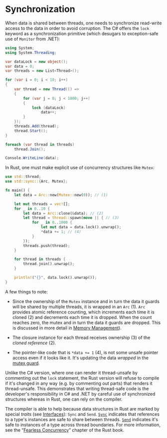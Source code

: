 # Synchronization

When data is shared between threads, one needs to synchronize read-write
access to the data in order to avoid corruption. The C# offers the `lock`
keyword as a synchronization primitive (which desugars to exception-safe use
of `Monitor` from .NET):

```csharp
using System;
using System.Threading;

var dataLock = new object();
var data = 0;
var threads = new List<Thread>();

for (var i = 0; i < 10; i++)
{
    var thread = new Thread(() =>
    {
        for (var j = 0; j < 1000; j++)
        {
            lock (dataLock)
                data++;
        }
    });
    threads.Add(thread);
    thread.Start();
}

foreach (var thread in threads)
    thread.Join();

Console.WriteLine(data);
```

In Rust, one must make explicit use of concurrency structures like `Mutex`:

```rust
use std::thread;
use std::sync::{Arc, Mutex};

fn main() {
    let data = Arc::new(Mutex::new(0)); // (1)

    let mut threads = vec![];
    for _ in 0..10 {
        let data = Arc::clone(&data); // (2)
        let thread = thread::spawn(move || { // (3)
            for _ in 0..1000 {
                let mut data = data.lock().unwrap();
                *data += 1; // (4)
            }
        });
        threads.push(thread);
    }

    for thread in threads {
        thread.join().unwrap();
    }

    println!("{}", data.lock().unwrap());
}
```

A few things to note:

- Since the ownership of the `Mutex` instance and in turn the data it guards
  will be shared by multiple threads, it is wrapped in an `Arc` (1). `Arc`
  provides atomic reference counting, which increments each time it is cloned
  (2) and decrements each time it is dropped. When the count reaches zero, the
  mutex and in turn the data it guards are dropped. This is discussed in more
  detail in [Memory Management]).

- The closure instance for each thread receives ownership (3) of the _cloned
  reference_ (2).

- The pointer-like code that is `*data += 1` (4), is not some unsafe pointer
  access even if it looks like it. It's updating the data _wrapped_ in the
  [mutex guard].

Unlike the C# version, where one can render it thread-unsafe by commenting out
the `lock` statement, the Rust version will refuse to compile if it's changed
in any way (e.g. by commenting out parts) that renders it thread-unsafe. This
demonstrates that writing thread-safe code is the developer's responsibility
in C# and .NET by careful use of synchronized structures whereas in Rust, one
can rely on the compiler.

The compiler is able to help because data structures in Rust are marked by
special _traits_ (see [Interfaces]): `Sync` and `Send`. [`Sync`][sync.rs]
indicates that references to a type's instances are safe to share between
threads. [`Send`][send.rs] indicates it's safe to instances of a type across
thread boundaries. For more information, see the “[Fearless Concurrency]”
chapter of the Rust book.

  [Fearless Concurrency]: https://doc.rust-lang.org/book/ch16-00-concurrency.html
  [Memory Management]: ../memory-management/index.md
  [mutex guard]: https://doc.rust-lang.org/stable/std/sync/struct.MutexGuard.html
  [sync.rs]: https://doc.rust-lang.org/stable/std/marker/trait.Sync.html
  [send.rs]: https://doc.rust-lang.org/stable/std/marker/trait.Send.html
  [interfaces]: ../language/custom-types/interfaces.md
